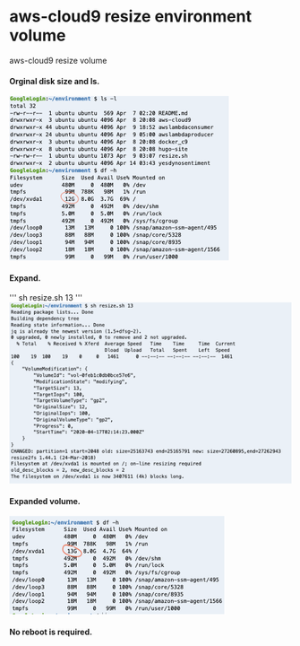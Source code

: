 # aws-cloud9 resize environment volume
aws-cloud9 resize volume


#### Orginal disk size and ls. 
![Orginal size and ls](img/img1.png)

#### Expand.   
'''
sh resize.sh 13
'''
![reszies](img/img2.png)

#### Expanded volume.   
![newsize](img/img3.png)


#### No reboot is required.  
